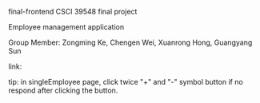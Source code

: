 final-frontend CSCI 39548 final project

Employee management application

Group Member: Zongming Ke, Chengen Wei, Xuanrong Hong, Guangyang Sun

link:

tip:
in singleEmployee page, click twice "+" and "-" symbol button if no respond after clicking the button.

